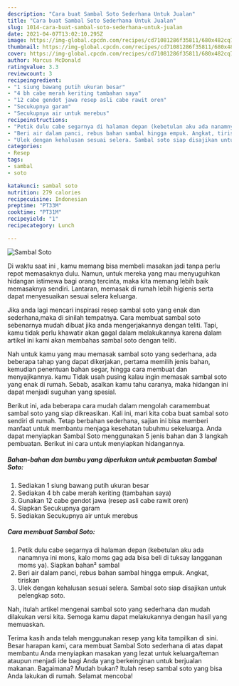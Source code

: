 ```yaml
---
description: "Cara buat Sambal Soto Sederhana Untuk Jualan"
title: "Cara buat Sambal Soto Sederhana Untuk Jualan"
slug: 1014-cara-buat-sambal-soto-sederhana-untuk-jualan
date: 2021-04-07T13:02:10.295Z
image: https://img-global.cpcdn.com/recipes/cd71081286f35811/680x482cq70/sambal-soto-foto-resep-utama.jpg
thumbnail: https://img-global.cpcdn.com/recipes/cd71081286f35811/680x482cq70/sambal-soto-foto-resep-utama.jpg
cover: https://img-global.cpcdn.com/recipes/cd71081286f35811/680x482cq70/sambal-soto-foto-resep-utama.jpg
author: Marcus McDonald
ratingvalue: 3.3
reviewcount: 3
recipeingredient:
- "1 siung bawang putih ukuran besar"
- "4 bh cabe merah keriting tambahan saya"
- "12 cabe gendot jawa resep asli cabe rawit oren"
- "Secukupnya garam"
- "Secukupnya air untuk merebus"
recipeinstructions:
- "Petik dulu cabe segarnya di halaman depan (kebetulan aku ada nanamnya ini mons, kalo moms gag ada bisa beli di tuksay langganan moms ya). Siapkan bahan² sambal"
- "Beri air dalam panci, rebus bahan sambal hingga empuk. Angkat, tiriskan"
- "Ulek dengan kehalusan sesuai selera. Sambal soto siap disajikan untuk pelengkap soto."
categories:
- Resep
tags:
- sambal
- soto

katakunci: sambal soto 
nutrition: 279 calories
recipecuisine: Indonesian
preptime: "PT33M"
cooktime: "PT31M"
recipeyield: "1"
recipecategory: Lunch

---
```



![Sambal Soto](https://img-global.cpcdn.com/recipes/cd71081286f35811/680x482cq70/sambal-soto-foto-resep-utama.jpg)

Di waktu  saat ini , kamu memang bisa membeli masakan jadi tanpa perlu repot memasaknya dulu. Namun, untuk mereka yang mau menyuguhkan hidangan istimewa bagi orang tercinta, maka kita memang lebih baik memasaknya sendiri. Lantaran, memasak di rumah lebih higienis serta dapat menyesuaikan sesuai selera keluarga.

Jika anda lagi mencari inspirasi resep sambal soto yang enak dan sederhana,maka di sinilah tempatnya. Cara membuat sambal soto  sebenarnya mudah dibuat jika anda mengerjakannya dengan teliti. Tapi, kamu tidak perlu khawatir akan gagal dalam melakukannya 
karena dalam artikel ini kami akan membahas sambal soto dengan teliti.  



Nah untuk kamu yang mau memasak sambal soto yang sederhana, ada beberapa tahap yang dapat dikerjakan, pertama memilih jenis bahan, kemudian penentuan bahan segar, hingga cara membuat dan menyajikannya. kamu Tidak usah pusing kalau ingin memasak sambal soto yang enak di rumah. Sebab, asalkan kamu  tahu caranya, maka hidangan ini dapat menjadi suguhan yang spesial.

Berikut ini, ada beberapa cara mudah dalam mengolah caramembuat sambal soto yang siap dikreasikan. Kali ini, mari kita coba buat sambal soto sendiri di rumah. Tetap berbahan sederhana, sajian ini bisa memberi manfaat untuk membantu menjaga kesehatan tubuhmu sekeluarga. Anda dapat menyiapkan Sambal Soto menggunakan 5 jenis bahan dan 3 langkah pembuatan. Berikut ini cara untuk menyiapkan hidangannya.

<!--inarticleads1-->

##### Bahan-bahan dan bumbu yang diperlukan untuk pembuatan Sambal Soto:

1. Sediakan 1 siung bawang putih ukuran besar
1. Sediakan 4 bh cabe merah keriting (tambahan saya)
1. Gunakan 12 cabe gendot jawa (resep asli cabe rawit oren)
1. Siapkan Secukupnya garam
1. Sediakan Secukupnya air untuk merebus




<!--inarticleads2-->

##### Cara membuat Sambal Soto:

1. Petik dulu cabe segarnya di halaman depan (kebetulan aku ada nanamnya ini mons, kalo moms gag ada bisa beli di tuksay langganan moms ya). Siapkan bahan² sambal
1. Beri air dalam panci, rebus bahan sambal hingga empuk. Angkat, tiriskan
1. Ulek dengan kehalusan sesuai selera. Sambal soto siap disajikan untuk pelengkap soto.




Nah, itulah artikel mengenai  sambal soto  yang sederhana dan mudah dilakukan versi kita. Semoga kamu dapat melakukannya dengan hasil yang memuaskan. 

Terima kasih anda telah menggunakan resep yang kita tampilkan di sini. Besar harapan kami, cara membuat  Sambal Soto sederhana di atas dapat membantu Anda menyiapkan masakan yang lezat untuk keluarga/teman ataupun menjadi ide bagi Anda yang berkeinginan untuk berjualan makanan. Bagaimana? Mudah bukan? Itulah resep sambal soto yang bisa Anda lakukan di rumah. Selamat mencoba!

